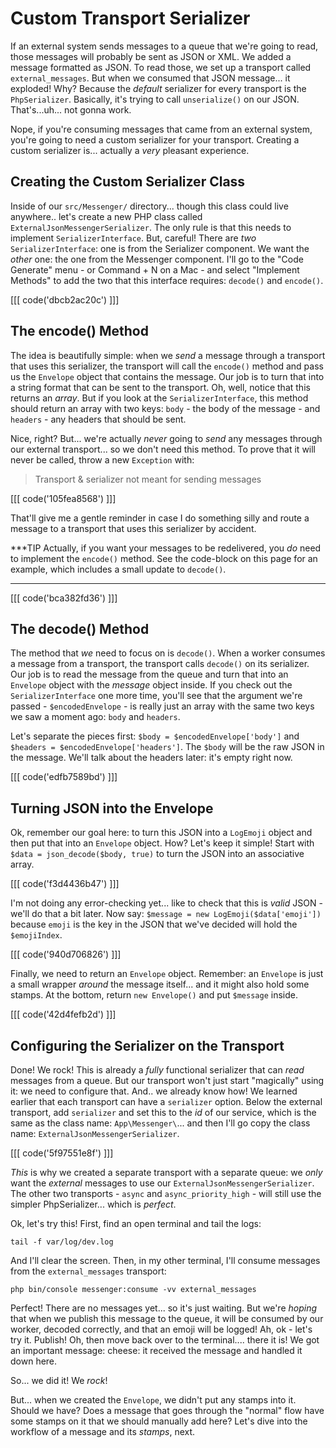 # Custom Transport Serializer

If an external system sends messages to a queue that we're going to read, those
messages will probably be sent as JSON or XML. We added a message formatted as
JSON. To read those, we set up a transport called `external_messages`. But when
we consumed that JSON message... it exploded! Why? Because the *default* serializer
for every transport is the `PhpSerializer`. Basically, it's trying to call
`unserialize()` on our JSON. That's...uh... not gonna work.

Nope, if you're consuming messages that came from an external system, you're
going to need a custom serializer for your transport. Creating a custom serializer
is... actually a *very* pleasant experience.

## Creating the Custom Serializer Class

Inside of our `src/Messenger/` directory... though this class could live anywhere..
let's create a new PHP class called `ExternalJsonMessengerSerializer`. The only
rule is that this needs to implement `SerializerInterface`. But, careful! There
are *two* `SerializerInterface`: one is from the Serializer component. We want the
*other* one: the one from the Messenger component. I'll go to the "Code Generate"
menu - or Command + N on a Mac - and select "Implement Methods" to add the two that
this interface requires: `decode()` and `encode()`.

[[[ code('dbcb2ac20c') ]]]

## The encode() Method

The idea is beautifully simple: when we *send* a message through a transport that
uses this serializer, the transport will call the `encode()` method and pass us
the `Envelope` object that contains the message. Our job is to turn that into
a string format that can be sent to the transport. Oh, well, notice that this returns
an *array*. But if you look at the `SerializerInterface`, this method should return
an array with two keys: `body` - the body of the message - and `headers` - any
headers that should be sent.

Nice, right? But... we're actually *never* going to *send* any messages through
our external transport... so we don't need this method. To prove that it will never
be called, throw a new `Exception` with:

> Transport & serializer not meant for sending messages

[[[ code('105fea8568') ]]]

That'll give me a gentle reminder in case I do something silly and route a message
to a transport that uses this serializer by accident.

***TIP
Actually, if you want your messages to be redelivered, you *do* need to
implement the `encode()` method. See the code-block on this page
for an example, which includes a small update to `decode()`.
***

[[[ code('bca382fd36') ]]]

## The decode() Method

The method that *we* need to focus on is `decode()`. When a worker consumes a
message from a transport, the transport calls `decode()` on its serializer. Our
job is to read the message from the queue and turn that into an `Envelope` object
with the *message* object inside. If you check out the `SerializerInterface` one
more time, you'll see that the argument we're passed - `$encodedEnvelope` - is
really just an array with the same two keys we saw a moment ago: `body`
and `headers`.

Let's separate the pieces first: `$body = $encodedEnvelope['body']` and
`$headers = $encodedEnvelope['headers']`. The `$body` will be the raw JSON in
the message. We'll talk about the headers later: it's empty right now.

[[[ code('edfb7589bd') ]]]

## Turning JSON into the Envelope

Ok, remember our goal here: to turn this JSON into a `LogEmoji` object and then
put that into an `Envelope` object. How? Let's keep it simple! Start with
`$data = json_decode($body, true)` to turn the JSON into an associative array.

[[[ code('f3d4436b47') ]]]

I'm not doing any error-checking yet... like to check that this is *valid* JSON -
we'll do that a bit later. Now say: `$message = new LogEmoji($data['emoji'])`
because `emoji` is the key in the JSON that we've decided will hold the `$emojiIndex`.

[[[ code('940d706826') ]]]

Finally, we need to return an `Envelope` object. Remember: an `Envelope` is
just a small wrapper *around* the message itself... and it might also hold some
stamps. At the bottom, return `new Envelope()` and put `$message` inside.

[[[ code('42d4fefb2d') ]]]

## Configuring the Serializer on the Transport

Done! We rock! This is already a *fully* functional serializer that can *read*
messages from a queue. But our transport won't just start "magically" using it:
we need to configure that. And.. we already know how! We learned earlier that
each transport can have a `serializer` option. Below the external transport, add
`serializer` and set this to the *id* of our service, which is the same as the
class name: `App\Messenger\`... and then I'll go copy the class name:
`ExternalJsonMessengerSerializer`.

[[[ code('5f97551e8f') ]]]

*This* is why we created a separate transport with a separate queue: we *only*
want the *external* messages to use our `ExternalJsonMessengerSerializer`. The other
two transports - `async` and `async_priority_high` - will still use the simpler
PhpSerializer... which is *perfect*.

Ok, let's try this! First, find an open terminal and tail the logs:

```terminal
tail -f var/log/dev.log
```

And I'll clear the screen. Then, in my other terminal, I'll consume messages
from the `external_messages` transport:

```terminal-silent
php bin/console messenger:consume -vv external_messages
```

Perfect! There are no messages yet... so it's just waiting. But we're *hoping*
that when we publish this message to the queue, it will be consumed by our worker,
decoded correctly, and that an emoji will be logged! Ah, ok - let's try it. Publish!
Oh, then move back over to the terminal.... there it is! We got an important message:
cheese: it received the message and handled it down here.

So... we did it! We *rock*!

But... when we created the `Envelope`, we didn't put any stamps into it. Should
we have? Does a message that goes through the "normal" flow have some stamps on
it that we should manually add here? Let's dive into the workflow of a message
and its *stamps*, next.
